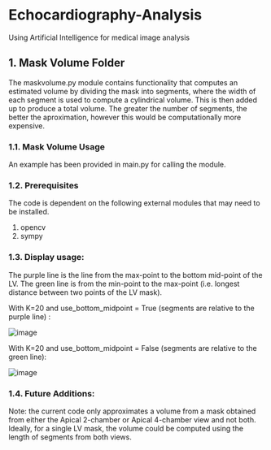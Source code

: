 # Echocardiography-Analysis
Using Artificial Intelligence for medical image analysis




## 1. Mask Volume Folder

The maskvolume.py module contains functionality that computes an estimated volume by dividing the mask into segments, where the width of each segment is used to compute a cylindrical volume. This is then added up to produce a total volume. The greater the number of segments, the better the aproximation, however this would be computationally more expensive.

### 1.1. Mask Volume Usage
An example has been provided in main.py for calling the module.

### 1.2. Prerequisites
The code is dependent on the following external modules that may need to be installed.
1. opencv
2. sympy

### 1.3. Display usage:

The purple line is the line from the max-point to the bottom mid-point of the LV.
The green line is from the min-point to the max-point (i.e. longest distance between two points of the LV mask).


With K=20 and use_bottom_midpoint = True (segments are relative to the purple line) :

![image](https://user-images.githubusercontent.com/16832291/161746218-46d932d7-cd3e-4252-9067-900cd60df148.png)


With K=20 and use_bottom_midpoint = False (segments are relative to the green line):

![image](https://user-images.githubusercontent.com/16832291/161746430-87f15265-f0f9-46c0-8046-9ee4fe85e61e.png)


### 1.4. Future Additions:

Note: the current code only approximates a volume from a mask obtained from either the Apical 2-chamber or Apical 4-chamber view and not both.
Ideally, for a single LV mask, the volume could be computed using the length of segments from both views.



